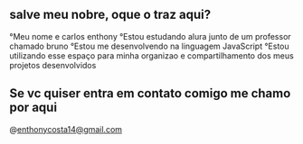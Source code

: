 ## salve meu nobre, oque o traz aqui?
°Meu nome e carlos enthony
°Estou estudando alura junto de um professor chamado bruno
°Estou me desenvolvendo na linguagem JavaScript
°Estou utilizando esse espaço para minha organizao e compartilhamento dos meus projetos desenvolvidos

## Se vc quiser entra em contato comigo me chamo por aqui
@enthonycosta14@gmail.com
